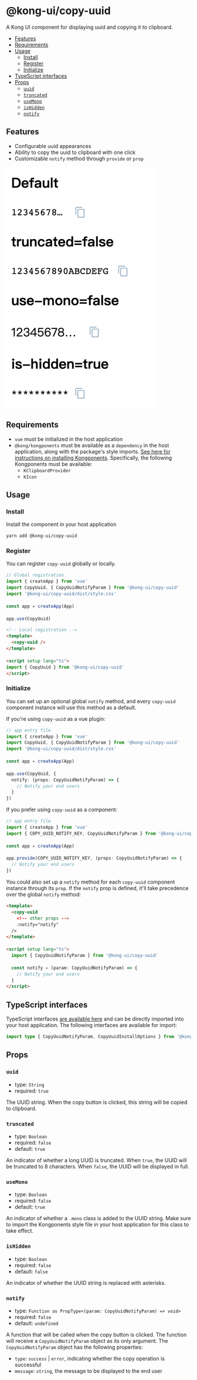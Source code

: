 # @kong-ui/copy-uuid

A Kong UI component for displaying uuid and copying it to clipboard.

- [Features](#features)
- [Requirements](#requirements)
- [Usage](#usage)
  - [Install](#install)
  - [Register](#register)
  - [Initialize](#initialize)
- [TypeScript interfaces](#typescript-interfaces)
- [Props](#props)
  - [`uuid`](#uuid)
  - [`truncated`](#truncated)
  - [`useMono`](#usemono)
  - [`isHidden`](#ishidden)
  - [`notify`](#notify)

## Features

- Configurable uuid appearances
- Ability to copy the uuid to clipboard with one click
- Customizable `notify` method through `provide` or `prop`

![copy-uuid component example with different appearances](./docs/copy-uuid.jpg)

## Requirements

- `vue` must be initialized in the host application
- `@kong/kongponents` must be available as a `dependency` in the host application, along with the package's style imports. [See here for instructions on installing Kongponents](https://kongponents.konghq.com/#globally-install-all-kongponents). Specifically, the following Kongponents must be available:
  - `KClipboardProvider`
  - `KIcon`

## Usage

### Install

Install the component in your host application

```sh
yarn add @kong-ui/copy-uuid
```

### Register

You can register `copy-uuid` globally or locally.

```typescript
// Global registration
import { createApp } from 'vue'
import CopyUuid, { CopyUuidNotifyParam } from '@kong-ui/copy-uuid'
import '@kong-ui/copy-uuid/dist/style.css'

const app = createApp(App)

app.use(CopyUuid)
```

```html
<!-- Local registration -->
<template>
  <copy-uuid />
</template>

<script setup lang="ts">
import { CopyUuid } from '@kong-ui/copy-uuid'
</script>
```

### Initialize

You can set up an optional global `notify` method, and every `copy-uuid` component instance will use this method as a default.

If you're using `copy-uuid` as a vue plugin:
```typescript
// app entry file
import { createApp } from 'vue'
import CopyUuid, { CopyUuidNotifyParam } from '@kong-ui/copy-uuid'
import '@kong-ui/copy-uuid/dist/style.css'

const app = createApp(App)

app.use(CopyUuid, {
  notify: (props: CopyUuidNotifyParam) => {
    // Notify your end users
  }
})
```

If you prefer using `copy-uuid` as a component:
```typescript
// app entry file
import { createApp } from 'vue'
import { COPY_UUID_NOTIFY_KEY, CopyUuidNotifyParam } from '@kong-ui/copy-uuid'

const app = createApp(App)

app.provide(COPY_UUID_NOTIFY_KEY, (props: CopyUuidNotifyParam) => {
  // Notify your end users
})
```

You could also set up a `notify` method for each `copy-uuid` component instance through its `prop`. If the `notify` prop is defined, it'll take precedence over the global `notify` method:
```html
<template>
  <copy-uuid
    <!-- other props -->
    :notify="notify"
  />
</template>

<script setup lang="ts">
  import { CopyUuidNotifyParam } from '@kong-ui/copy-uuid'

  const notify = (param: CopyUuidNotifyParam) => {
    // Notify your end users
  }
</script>
```

## TypeScript interfaces

TypeScript interfaces [are available here](https://github.com/Kong/ui-shared-components/blob/main/packages/copy-uuid/src/types/index.ts) and can be directly imported into your host application. The following interfaces are available for import:

```ts
import type { CopyUuidNotifyParam, CopyUuidInstallOptions } from '@kong-ui/app-layout'
```

## Props

### `uuid`

- type: `String`
- required: `true`

The UUID string. When the copy button is clicked, this string will be copied to clipboard.

### `truncated`

- type: `Boolean`
- required: `false`
- default: `true`

An indicator of whether a long UUID is truncated. When `true`, the UUID will be truncated to 8 characters. When `false`, the UUID will be displayed in full.

### `useMono`

- type: `Boolean`
- required: `false`
- default: `true`

An indicator of whether a `.mono` class is added to the UUID string. Make sure to import the Kongponents style file in your host application for this class to take effect.

### `isHidden`

- type: `Boolean`
- required: `false`
- default: `false`

An indicator of whether the UUID string is replaced with asterisks.

### `notify`

- type: `Function as PropType<(param: CopyUuidNotifyParam) => void>`
- required: `false`
- default: `undefined`

A function that will be called when the copy button is clicked. The function will receive a `CopyUuidNotifyParam` object as its only argument. The `CopyUuidNotifyParam` object has the following properties:
- `type`: `success` | `error`, indicating whether the copy operation is successful
- `message`: `string`, the message to be displayed to the end user
